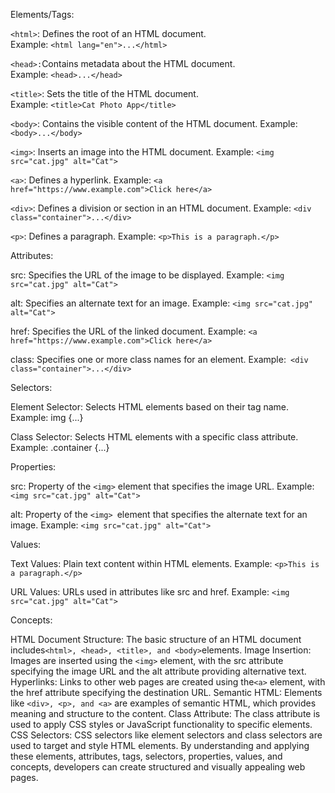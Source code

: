 
Elements/Tags:

``<html>``: Defines the root of an HTML document. <br>
Example: ``<html lang="en">...</html>`` <br>

``<head>:``Contains metadata about the HTML document. <br>
Example: ``<head>...</head>``

``<title>``: Sets the title of the HTML document. <br>
Example: ``<title>Cat Photo App</title>``

``<body>``: Contains the visible content of the HTML document.
Example: ``<body>...</body>``

``<img>``: Inserts an image into the HTML document.
Example: ``<img src="cat.jpg" alt="Cat">``

``<a>``: Defines a hyperlink.
Example: ``<a href="https://www.example.com">Click here</a>``

``<div>``: Defines a division or section in an HTML document.
Example: ``<div class="container">...</div>``

``<p>``: Defines a paragraph.
Example: ``<p>This is a paragraph.</p>``

Attributes:

src: Specifies the URL of the image to be displayed.
Example: ``<img src="cat.jpg" alt="Cat">``

alt: Specifies an alternate text for an image.
Example: ``<img src="cat.jpg" alt="Cat">``

href: Specifies the URL of the linked document.
Example: ``<a href="https://www.example.com">Click here</a>``

class: Specifies one or more class names for an element.
Example:`` <div class="container">...</div>``

Selectors:

Element Selector: Selects HTML elements based on their tag name.
Example: img {...}

Class Selector: Selects HTML elements with a specific class attribute.
Example: .container {...}

Properties:

src: Property of the ``<img>`` element that specifies the image URL.
Example: ``<img src="cat.jpg" alt="Cat">``

alt: Property of the ``<img> ``element that specifies the alternate text for an image.
Example: ``<img src="cat.jpg" alt="Cat">``

Values:

Text Values: Plain text content within HTML elements.
Example: ``<p>This is a paragraph.</p>``

URL Values: URLs used in attributes like src and href.
Example: ``<img src="cat.jpg" alt="Cat">``

Concepts:

HTML Document Structure: The basic structure of an HTML document includes`` <html>, <head>, <title>, and <body> ``elements.
Image Insertion: Images are inserted using the ``<img>`` element, with the src attribute specifying the image URL and the alt attribute providing alternative text.
Hyperlinks: Links to other web pages are created using the``<a>`` element, with the href attribute specifying the destination URL.
Semantic HTML: Elements like ``<div>, <p>, and <a>`` are examples of semantic HTML, which provides meaning and structure to the content.
Class Attribute: The class attribute is used to apply CSS styles or JavaScript functionality to specific elements.
CSS Selectors: CSS selectors like element selectors and class selectors are used to target and style HTML elements.
By understanding and applying these elements, attributes, tags, selectors, properties, values, and concepts, developers can create structured and visually appealing web pages.